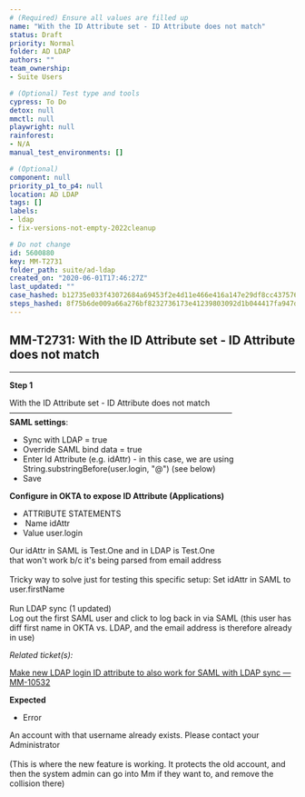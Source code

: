 ```yaml
---
# (Required) Ensure all values are filled up
name: "With the ID Attribute set - ID Attribute does not match"
status: Draft
priority: Normal
folder: AD LDAP
authors: ""
team_ownership: 
- Suite Users

# (Optional) Test type and tools
cypress: To Do
detox: null
mmctl: null
playwright: null
rainforest: 
- N/A
manual_test_environments: []

# (Optional)
component: null
priority_p1_to_p4: null
location: AD LDAP
tags: []
labels: 
- ldap
- fix-versions-not-empty-2022cleanup

# Do not change
id: 5600880
key: MM-T2731
folder_path: suite/ad-ldap
created_on: "2020-06-01T17:46:27Z"
last_updated: ""
case_hashed: b12735e033f43072684a69453f2e4d11e466e416a147e29df8cc437576d8b2ded9c6defb66716ca5e6fb52530a7731c2
steps_hashed: 8f75b6de009a66a276bf8232736173e41239803092d1b044417fa947db752d327898e8ac7600d152a63b9d55ca91e1d0
---
```


## MM-T2731: With the ID Attribute set - ID Attribute does not match

---

**Step 1**

With the ID Attribute set - ID Attribute does not match\
————————————————————————————\
**SAML settings**:

- Sync with LDAP = true
- Override SAML bind data = true
- Enter Id Attribute (e.g. idAttr) - in this case, we are using String.substringBefore(user.login, "@") (see below)
- Save

**Configure in OKTA to expose ID Attribute (Applications)**

- ATTRIBUTE STATEMENTS
-  Name idAttr
- Value user.login

Our idAttr in SAML is Test.One and in LDAP is Test.One\
that won't work b/c it's being parsed from email address\
\
Tricky way to solve just for testing this specific setup: Set idAttr in SAML to user.firstName\
\
Run LDAP sync (1 updated)\
Log out the first SAML user and click to log back in via SAML (this user has diff first name in OKTA vs. LDAP, and the email address is therefore already in use)

_Related ticket(s):_

[Make new LDAP login ID attribute to also work for SAML with LDAP sync — MM-10532](https://mattermost.atlassian.net/browse/MM-10532)

**Expected**

- Error

An account with that username already exists. Please contact your Administrator\
\
(This is where the new feature is working. It protects the old account, and then the system admin can go into Mm if they want to, and remove the collision there)
